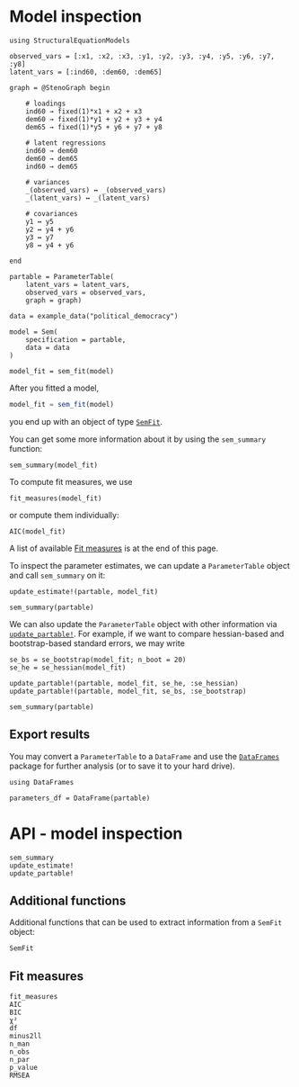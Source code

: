 # Model inspection

```@setup colored
using StructuralEquationModels 

observed_vars = [:x1, :x2, :x3, :y1, :y2, :y3, :y4, :y5, :y6, :y7, :y8]
latent_vars = [:ind60, :dem60, :dem65]

graph = @StenoGraph begin

    # loadings
    ind60 → fixed(1)*x1 + x2 + x3
    dem60 → fixed(1)*y1 + y2 + y3 + y4
    dem65 → fixed(1)*y5 + y6 + y7 + y8

    # latent regressions
    ind60 → dem60
    dem60 → dem65
    ind60 → dem65

    # variances
    _(observed_vars) ↔ _(observed_vars)
    _(latent_vars) ↔ _(latent_vars)

    # covariances
    y1 ↔ y5
    y2 ↔ y4 + y6
    y3 ↔ y7
    y8 ↔ y4 + y6

end

partable = ParameterTable(
    latent_vars = latent_vars, 
    observed_vars = observed_vars, 
    graph = graph)

data = example_data("political_democracy")

model = Sem(
    specification = partable,
    data = data
)

model_fit = sem_fit(model)
```

After you fitted a model,

```julia
model_fit = sem_fit(model)
```

you end up with an object of type [`SemFit`](@ref).

You can get some more information about it by using the `sem_summary` function:

```@example colored; ansicolor = true
sem_summary(model_fit)
```

To compute fit measures, we use

```@example colored; ansicolor = true
fit_measures(model_fit)
```

or compute them individually:

```@example colored; ansicolor = true
AIC(model_fit)
```

A list of available [Fit measures](@ref) is at the end of this page.

To inspect the parameter estimates, we can update a `ParameterTable` object and call `sem_summary` on it:

```@example colored; ansicolor = true; output = false
update_estimate!(partable, model_fit)

sem_summary(partable)
```

We can also update the `ParameterTable` object with other information via [`update_partable!`](@ref). For example, if we want to compare hessian-based and bootstrap-based standard errors, we may write

```@example colored; ansicolor = true
se_bs = se_bootstrap(model_fit; n_boot = 20)
se_he = se_hessian(model_fit)

update_partable!(partable, model_fit, se_he, :se_hessian)
update_partable!(partable, model_fit, se_bs, :se_bootstrap)

sem_summary(partable)
```

## Export results

You may convert a `ParameterTable` to a `DataFrame` and use the [`DataFrames`](https://github.com/JuliaData/DataFrames.jl) package for further analysis (or to save it to your hard drive).

```@example colored; ansicolor = true
using DataFrames

parameters_df = DataFrame(partable)
```

# API - model inspection

```@docs
sem_summary
update_estimate!
update_partable!
```

## Additional functions

Additional functions that can be used to extract information from a `SemFit` object:

```@docs
SemFit
```

## Fit measures

```@docs
fit_measures
AIC
BIC
χ²
df
minus2ll
n_man
n_obs
n_par
p_value
RMSEA
```
